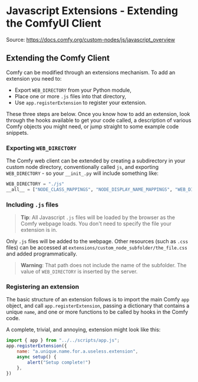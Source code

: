 # Javascript Extensions - Extending the ComfyUI Client

Source: <https://docs.comfy.org/custom-nodes/js/javascript_overview>

## Extending the Comfy Client

Comfy can be modified through an extensions mechanism. To add an extension you need to:

- Export `WEB_DIRECTORY` from your Python module,
- Place one or more `.js` files into that directory,
- Use `app.registerExtension` to register your extension.

These three steps are below. Once you know how to add an extension, look through the hooks available to get your code called, a description of various Comfy objects you might need, or jump straight to some example code snippets.

### Exporting `WEB_DIRECTORY`

The Comfy web client can be extended by creating a subdirectory in your custom node directory, conventionally called `js`, and exporting `WEB_DIRECTORY` - so your `__init_.py` will include something like:

```python
WEB_DIRECTORY = "./js"
__all__ = ["NODE_CLASS_MAPPINGS", "NODE_DISPLAY_NAME_MAPPINGS", "WEB_DIRECTORY"]
```

### Including `.js` files

> **Tip**: All Javascript `.js` files will be loaded by the browser as the Comfy webpage loads. You don't need to specify the file your extension is in.

Only `.js` files will be added to the webpage. Other resources (such as `.css` files) can be accessed at `extensions/custom_node_subfolder/the_file.css` and added programmatically.

> **Warning**: That path does not include the name of the subfolder. The value of `WEB_DIRECTORY` is inserted by the server.

### Registering an extension

The basic structure of an extension follows is to import the main Comfy `app` object, and call `app.registerExtension`, passing a dictionary that contains a unique `name`, and one or more functions to be called by hooks in the Comfy code.

A complete, trivial, and annoying, extension might look like this:

```javascript
import { app } from "../../scripts/app.js";
app.registerExtension({ 
	name: "a.unique.name.for.a.useless.extension",
	async setup() { 
		alert("Setup complete!")
	},
})
```
